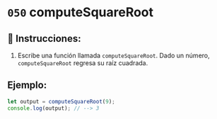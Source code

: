 # `050` computeSquareRoot

## 📝 Instrucciones:

1. Escribe una función llamada `computeSquareRoot`. Dado un número, `computeSquareRoot` regresa su raíz cuadrada.

## Ejemplo:

```Javascript
let output = computeSquareRoot(9);
console.log(output); // --> 3
```